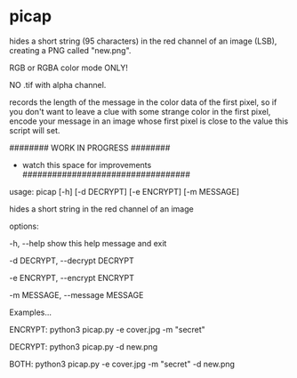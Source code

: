 # picap
hides a short string (95 characters) in the red channel of an image (LSB), creating a PNG called "new.png".

RGB or RGBA color mode ONLY!

NO .tif with alpha channel.

records the length of the message in the color data of the first pixel,
so if you don't want to leave a clue with some strange color in the first pixel,
encode your message in an image whose first pixel is close to the value this
script will set.

######## WORK IN PROGRESS ########
- watch this space for improvements
##################################


usage: picap [-h] [-d DECRYPT] [-e ENCRYPT] [-m MESSAGE]

hides a short string in the red channel of an image

options:

  -h, --help            show this help message and exit
  
  -d DECRYPT, --decrypt DECRYPT
  
  -e ENCRYPT, --encrypt ENCRYPT
  
  -m MESSAGE, --message MESSAGE

Examples...

ENCRYPT: python3 picap.py -e cover.jpg -m "secret"

DECRYPT: python3 picap.py -d new.png

BOTH: python3 picap.py -e cover.jpg -m "secret" -d new.png

